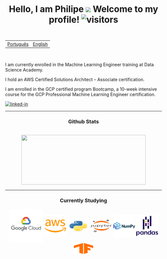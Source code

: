 <h1 align="center">
  Hello, I am Philipe 
  <img src="https://raw.githubusercontent.com/iampavangandhi/iampavangandhi/master/gifs/Hi.gif" 
       width="30px"> 
  Welcome to my profile! 
  <img src="https://visitor-badge.laobi.icu/badge?page_id=philipesantos136.philipesantos136" 
       alt="visitors">
</h1>

<br>

<table>
  <tr>
    <td><a href="README.md">Português</a></td>
    <td align="right"><a href="README-English">English</a></td>
  </tr>
</table>

<br>

<div align="left">
  <p> I am currently enrolled in the Machine Learning Engineer training at Data Science Academy.</p>
  <p> I hold an AWS Certified Solutions Architect – Associate certification.</p>
  <p> I am enrolled in the GCP certified program Bootcamp, a 10-week intensive course for the GCP Professional Machine Learning Engineer certification.</p>
</div>

[![linked-in](https://img.shields.io/badge/Linkedin-0077B5?style=for-the-badge&logo=LinkedIn&logoColor=white)](https://www.linkedin.com/in/philipe-santos-0a2633179/)

---
<div align="center">
  <h3>Github Stats</h3>
  <br>
  <img height="160" width="400" src="https://github-readme-stats.vercel.app/api?username=philipesantos136&show_icons=true&theme=gruvbox"/>
</div>

---
<div align="center">
  <h3>Currently Studying</h3>
  <img align="center" alt="Google Cloud" height="110" width="110" src="https://github.com/devicons/devicon/blob/master/icons/googlecloud/googlecloud-original-wordmark.svg">
  <img align="center" alt="AWS" height="70" width="70" src="https://raw.githubusercontent.com/devicons/devicon/master/icons/amazonwebservices/amazonwebservices-plain-wordmark.svg">
  <img align="center" alt="Python" height="40" width="70" src="https://raw.githubusercontent.com/devicons/devicon/master/icons/python/python-original.svg">
  <img align="center" alt="Jupyter" height="40" width="70" src="https://raw.githubusercontent.com/devicons/devicon/master/icons/jupyter/jupyter-original-wordmark.svg">  
  <img align="center" alt="Numpy" height="70" width="70" src="https://raw.githubusercontent.com/devicons/devicon/master/icons/numpy/numpy-original-wordmark.svg">
  <img align="center" alt="Pandas" height="70" width="70" src="https://github.com/devicons/devicon/blob/master/icons/pandas/pandas-original-wordmark.svg">
  <img align="center" alt="TensorFlow" height="35" width="70" src="https://raw.githubusercontent.com/devicons/devicon/master/icons/tensorflow/tensorflow-original.svg">
  <br>
</div>

